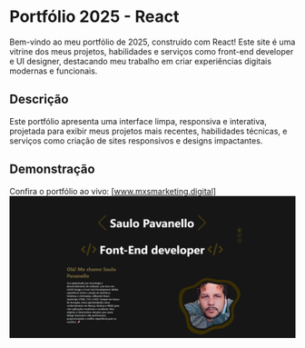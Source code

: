 # Portfólio 2025 - React

Bem-vindo ao meu portfólio de 2025, construído com React! Este site é uma vitrine dos meus projetos, habilidades e serviços como front-end developer e UI designer, destacando meu trabalho em criar experiências digitais modernas e funcionais.

## Descrição
Este portfólio apresenta uma interface limpa, responsiva e interativa, projetada para exibir meus projetos mais recentes, habilidades técnicas, e serviços como criação de sites responsivos e designs impactantes. 


## Demonstração
Confira o portfólio ao vivo: [www.mxsmarketing.digital]  
![Screenshot do Portfólio](https://github.com/MxSGameJPS/portifolio2025-react/blob/main/imagem_2025-02-23_123238067.png?raw=true)  
